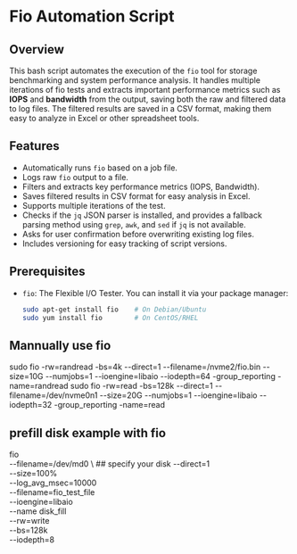 # Fio Automation Script

## Overview

This bash script automates the execution of the `fio` tool for storage benchmarking and system performance analysis. It handles multiple iterations of fio tests and extracts important performance metrics such as **IOPS** and **bandwidth** from the output, saving both the raw and filtered data to log files. The filtered results are saved in a CSV format, making them easy to analyze in Excel or other spreadsheet tools.

## Features

- Automatically runs `fio` based on a job file.
- Logs raw `fio` output to a file.
- Filters and extracts key performance metrics (IOPS, Bandwidth).
- Saves filtered results in CSV format for easy analysis in Excel.
- Supports multiple iterations of the test.
- Checks if the `jq` JSON parser is installed, and provides a fallback parsing method using `grep`, `awk`, and `sed` if `jq` is not available.
- Asks for user confirmation before overwriting existing log files.
- Includes versioning for easy tracking of script versions.

## Prerequisites

- `fio`: The Flexible I/O Tester. You can install it via your package manager:
  ```bash
  sudo apt-get install fio    # On Debian/Ubuntu
  sudo yum install fio        # On CentOS/RHEL

## Mannually use fio
sudo fio -rw=randread -bs=4k --direct=1 --filename=/nvme2/fio.bin --size=10G --numjobs=1 --ioengine=libaio --iodepth=64 -group_reporting -name=randread
sudo fio -rw=read -bs=128k --direct=1 --filename=/dev/nvme0n1 --size=20G --numjobs=1 --ioengine=libaio --iodepth=32 -group_reporting -name=read

## prefill disk example with fio
fio \
  --filename=/dev/md0 \     ## specify your disk
  --direct=1 \
  --size=100% \
  --log_avg_msec=10000 \
  --filename=fio_test_file \
  --ioengine=libaio \
  --name disk_fill \
  --rw=write \
  --bs=128k \
  --iodepth=8
